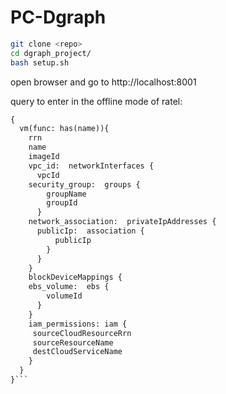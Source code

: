 # PC-Dgraph 

```bash
git clone <repo>
cd dgraph_project/
bash setup.sh
```

open browser and go to http://localhost:8001

query to enter in the offline mode of ratel:

```graphql
{
  vm(func: has(name)){
    rrn
    name
    imageId
    vpc_id:  networkInterfaces {
      vpcId
    security_group:  groups {
        groupName
        groupId
      }
    network_association:  privateIpAddresses {
      publicIp:  association {
          publicIp
        }
      }
    }
    blockDeviceMappings {
    ebs_volume:  ebs {
        volumeId
      }
    }
    iam_permissions: iam {
     sourceCloudResourceRrn
     sourceResourceName
     destCloudServiceName
    }
  }
}```
